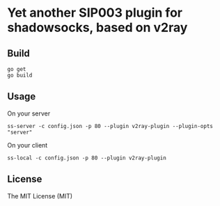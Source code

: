 # Yet another SIP003 plugin for shadowsocks, based on v2ray

## Build

```
go get
go build
```

## Usage

On your server

```
ss-server -c config.json -p 80 --plugin v2ray-plugin --plugin-opts "server"
```

On your client

```
ss-local -c config.json -p 80 --plugin v2ray-plugin
```

## License

The MIT License (MIT)
